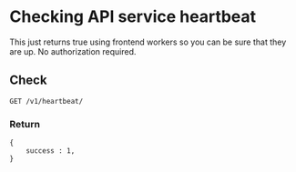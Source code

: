 # Checking API service heartbeat

This just returns true using frontend workers so you can be sure that they are up. No authorization required.

## Check 

    GET /v1/heartbeat/

### Return

    {
        success : 1,
    }

